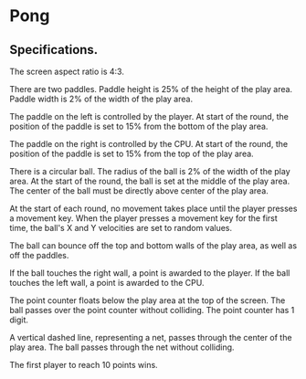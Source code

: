 # Pong

## Specifications.

The screen aspect ratio is 4:3.

There are two paddles.
Paddle height is 25% of the height of the play area.
Paddle width is 2% of the width of the play area.

The paddle on the left is controlled by the player.
At start of the round, the position of the paddle is set to 15% from the bottom of the play area.

The paddle on the right is controlled by the CPU.
At start of the round, the position of the paddle is set to 15% from the top of the play area.

There is a circular ball.
The radius of the ball is 2% of the width of the play area.
At the start of the round, the ball is set at the middle of the play area. The center of the ball must be directly above center of the play area.

At the start of each round, no movement takes place until the player presses a movement key.
When the player presses a movement key for the first time, the ball's X and Y velocities are set to random values.

The ball can bounce off the top and bottom walls of the play area, as well as off the paddles.

If the ball touches the right wall, a point is awarded to the player.
If the ball touches the left wall, a point is awarded to the CPU.

The point counter floats below the play area at the top of the screen. The ball passes over the point counter without colliding.
The point counter has 1 digit.

A vertical dashed line, representing a net, passes through the center of the play area. The ball passes through the net without colliding.

The first player to reach 10 points wins.
